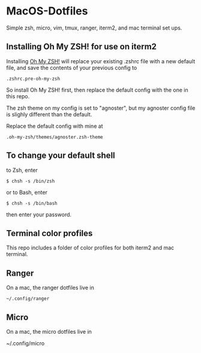 # MacOS-Dotfiles

Simple zsh, micro, vim, tmux, ranger, iterm2, and mac terminal set ups.

## Installing Oh My ZSH! for use on iterm2

Installing [Oh My ZSH!](https://ohmyz.sh/) will replace your existing .zshrc file with a new default file, and save the contents of your previous config to

```
.zshrc.pre-oh-my-zsh
```

So install Oh My ZSH! first, then replace the default config with the one in this repo.

The zsh theme on my config is set to "agnoster", but my agnoster config file is slighly different than the default.

Replace the default config with mine at

```
.oh-my-zsh/themes/agnoster.zsh-theme
```

## To change your default shell

to Zsh, enter

```
$ chsh -s /bin/zsh
```

or to Bash, enter

```
$ chsh -s /bin/bash
```

then enter your password.

## Terminal color profiles

This repo includes a folder of color profiles for both iterm2 and mac terminal.

## Ranger

On a mac, the ranger dotfiles live in

```
~/.config/ranger
```

## Micro

On a mac, the micro dotfiles live in

~/.config/micro
